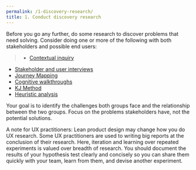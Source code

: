 ```yaml
---
permalink: /1-discovery-research/
title: 1. Conduct discovery research
---
```

Before you go any further, do some research to discover problems that need solving. Consider doing one or more of the following with both stakeholders and possible end users:

>- [Contextual inquiry](https://methods.18f.gov/contextual-inquiry/)[](https://methods.18f.gov/bodystorming/) 
- [Stakeholder and user interviews](https://methods.18f.gov/stakeholder-and-user-interviews/) 
- [Journey Mapping](https://methods.18f.gov/journey-mapping/) 
- [Cognitive walkthroughs](https://methods.18f.gov/cognitive-walkthrough/) 
- [KJ Method](https://methods.18f.gov/kj-method/) 
- [Heuristic analysis ](https://methods.18f.gov/heuristic-analysis/) 


Your goal is to identify the challenges both groups face and the relationship between the two groups. Focus on the problems stakeholders have, not the potential solutions.


A note for UX practitioners: Lean product design may change how you do UX research. Some UX practitioners are used to writing big reports at the conclusion of their research. Here, iteration and learning over repeated experiments is valued over breadth of research. You should document the results of your hypothesis test clearly and concisely so you can share them quickly with your team, learn from them, and devise another experiment. 